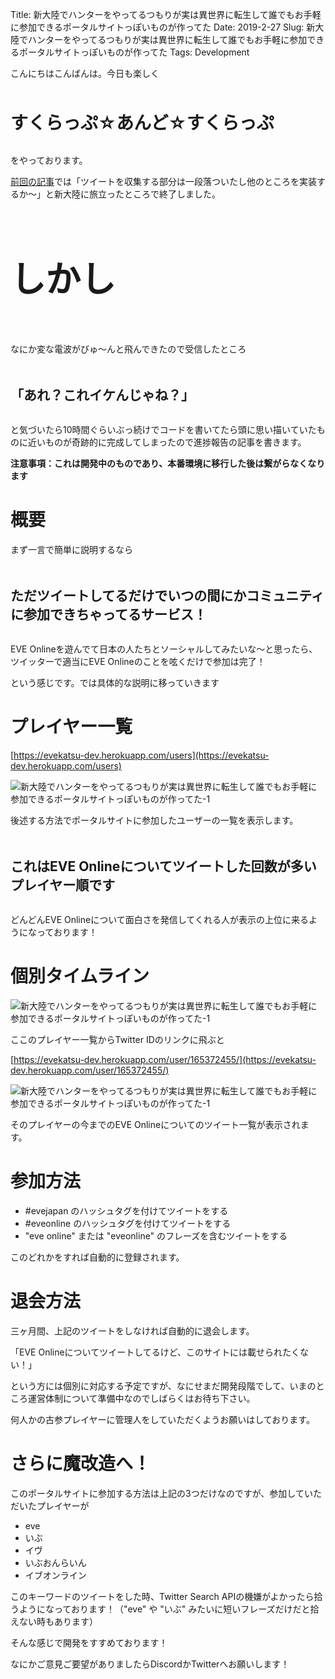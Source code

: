 Title: 新大陸でハンターをやってるつもりが実は異世界に転生して誰でもお手軽に参加できるポータルサイトっぽいものが作ってた
Date: 2019-2-27
Slug: 新大陸でハンターをやってるつもりが実は異世界に転生して誰でもお手軽に参加できるポータルサイトっぽいものが作ってた
Tags: Development

こんにちはこんばんは。今日も楽しく

<br /><br />
<b style="font-size: 200%">すくらっぷ☆あんど☆すくらっぷ</b>
<br /><br />

をやっております。

[前回の記事](https://evekatsu.github.io/news/%E3%81%99%E3%81%8F%E3%82%89%E3%81%A3%E3%81%B7%E2%98%86%E3%81%82%E3%82%93%E3%81%A9%E2%98%86%E3%81%99%E3%81%8F%E3%82%89%E3%81%A3%E3%81%B7.html)では「ツイートを収集する部分は一段落ついたし他のところを実装するか〜」と新大陸に旅立ったところで終了しました。

<br /><br /><br /><br />
<b style="font-size: 400%">しかし</b>
<br /><br /><br /><br />


なにか変な電波がびゅ〜んと飛んできたので受信したところ

<br /><br />
<b style="font-size: 150%">「あれ？これイケんじゃね？」</b>
<br /><br />


と気づいたら10時間ぐらいぶっ続けでコードを書いてたら頭に思い描いていたものに近いものが奇跡的に完成してしまったので進捗報告の記事を書きます。

<b>注意事項：これは開発中のものであり、本番環境に移行した後は繋がらなくなります</b>

# 概要
まず一言で簡単に説明するなら

<br /><br />
<b style="font-size: 150%">ただツイートしてるだけでいつの間にかコミュニティに参加できちゃってるサービス！</b>
<br /><br />

EVE Onlineを遊んでて日本の人たちとソーシャルしてみたいな〜と思ったら、ツイッターで適当にEVE Onlineのことを呟くだけで参加は完了！

という感じです。では具体的な説明に移っていきます

# プレイヤー一覧
[https://evekatsu-dev.herokuapp.com/users](https://evekatsu-dev.herokuapp.com/users)

![新大陸でハンターをやってるつもりが実は異世界に転生して誰でもお手軽に参加できるポータルサイトっぽいものが作ってた-1]({static}/images/新大陸でハンターをやってるつもりが実は異世界に転生して誰でもお手軽に参加できるポータルサイトっぽいものが作ってた/新大陸でハンターをやってるつもりが実は異世界に転生して誰でもお手軽に参加できるポータルサイトっぽいものが作ってた-1.jpg)


後述する方法でポータルサイトに参加したユーザーの一覧を表示します。

<br /><br />
<b style="font-size: 150%">これはEVE Onlineについてツイートした回数が多いプレイヤー順です</b>
<br /><br />

どんどんEVE Onlineについて面白さを発信してくれる人が表示の上位に来るようになっております！

# 個別タイムライン
![新大陸でハンターをやってるつもりが実は異世界に転生して誰でもお手軽に参加できるポータルサイトっぽいものが作ってた-1]({static}/images/新大陸でハンターをやってるつもりが実は異世界に転生して誰でもお手軽に参加できるポータルサイトっぽいものが作ってた/新大陸でハンターをやってるつもりが実は異世界に転生して誰でもお手軽に参加できるポータルサイトっぽいものが作ってた-2.jpg)

ここのプレイヤー一覧からTwitter IDのリンクに飛ぶと

[https://evekatsu-dev.herokuapp.com/user/165372455/](https://evekatsu-dev.herokuapp.com/user/165372455/)

![新大陸でハンターをやってるつもりが実は異世界に転生して誰でもお手軽に参加できるポータルサイトっぽいものが作ってた-1]({static}/images/新大陸でハンターをやってるつもりが実は異世界に転生して誰でもお手軽に参加できるポータルサイトっぽいものが作ってた/新大陸でハンターをやってるつもりが実は異世界に転生して誰でもお手軽に参加できるポータルサイトっぽいものが作ってた-3.jpg)



そのプレイヤーの今までのEVE Onlineについてのツイート一覧が表示されます。

# 参加方法
- &#35;evejapan のハッシュタグを付けてツイートをする
- &#35;eveonline のハッシュタグを付けてツイートをする
- "eve online" または "eveonline" のフレーズを含むツイートをする

このどれかをすれば自動的に登録されます。

# 退会方法
三ヶ月間、上記のツイートをしなければ自動的に退会します。

「EVE Onlineについてツイートしてるけど、このサイトには載せられたくない！」

という方には個別に対応する予定ですが、なにせまだ開発段階でして、いまのところ運営体制について準備中なのでしばらくはお待ち下さい。

何人かの古参プレイヤーに管理人をしていただくようお願いはしております。

# さらに魔改造へ！
このポータルサイトに参加する方法は上記の3つだけなのですが、参加していただいたプレイヤーが

- eve
- いぶ
- イヴ
- いぶおんらいん
- イブオンライン

このキーワードのツイートをした時、Twitter Search APIの機嫌がよかったら拾うようになっております！（"eve" や "いぶ" みたいに短いフレーズだけだと拾えない時もあります）

そんな感じで開発をすすめております！

なにかご意見ご要望がありましたらDiscordかTwitterへお願いします！


